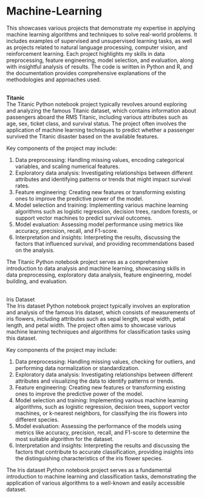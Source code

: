 # Machine-Learning

This showcases various projects that demonstrate my expertise in applying machine learning algorithms and techniques to solve real-world problems. It includes examples of supervised and unsupervised learning tasks, as well as projects related to natural language processing, computer vision, and reinforcement learning. Each project highlights my skills in data preprocessing, feature engineering, model selection, and evaluation, along with insightful analysis of results. The code is written in Python and R, and the documentation provides comprehensive explanations of the methodologies and approaches used.

<br>
<B>Titanic </B><br> 
The Titanic Python notebook project typically revolves around exploring and analyzing the famous Titanic dataset, which contains information about passengers aboard the RMS Titanic, including various attributes such as age, sex, ticket class, and survival status. The project often involves the application of machine learning techniques to predict whether a passenger survived the Titanic disaster based on the available features.

Key components of the project may include:

1. Data preprocessing: Handling missing values, encoding categorical variables, and scaling numerical features.
2. Exploratory data analysis: Investigating relationships between different attributes and identifying patterns or trends that might impact survival rates.
3. Feature engineering: Creating new features or transforming existing ones to improve the predictive power of the model.
4. Model selection and training: Implementing various machine learning algorithms such as logistic regression, decision trees, random forests, or support vector machines to predict survival outcomes.
5. Model evaluation: Assessing model performance using metrics like accuracy, precision, recall, and F1-score.
6. Interpretation and insights: Interpreting the results, discussing the factors that influenced survival, and providing recommendations based on the analysis.

The Titanic Python notebook project serves as a comprehensive introduction to data analysis and machine learning, showcasing skills in data preprocessing, exploratory data analysis, feature engineering, model building, and evaluation.

<br>
<B></B>Iris Dataset</B> <br>
The Iris dataset Python notebook project typically involves an exploration and analysis of the famous Iris dataset, which consists of measurements of iris flowers, including attributes such as sepal length, sepal width, petal length, and petal width. The project often aims to showcase various machine learning techniques and algorithms for classification tasks using this dataset.

Key components of the project may include:

1. Data preprocessing: Handling missing values, checking for outliers, and performing data normalization or standardization.
2. Exploratory data analysis: Investigating relationships between different attributes and visualizing the data to identify patterns or trends.
3. Feature engineering: Creating new features or transforming existing ones to improve the predictive power of the model.
4. Model selection and training: Implementing various machine learning algorithms, such as logistic regression, decision trees, support vector machines, or k-nearest neighbors, for classifying the iris flowers into different species.
5. Model evaluation: Assessing the performance of the models using metrics like accuracy, precision, recall, and F1-score to determine the most suitable algorithm for the dataset.
6. Interpretation and insights: Interpreting the results and discussing the factors that contribute to accurate classification, providing insights into the distinguishing characteristics of the iris flower species.

The Iris dataset Python notebook project serves as a fundamental introduction to machine learning and classification tasks, demonstrating the application of various algorithms to a well-known and easily accessible dataset.

